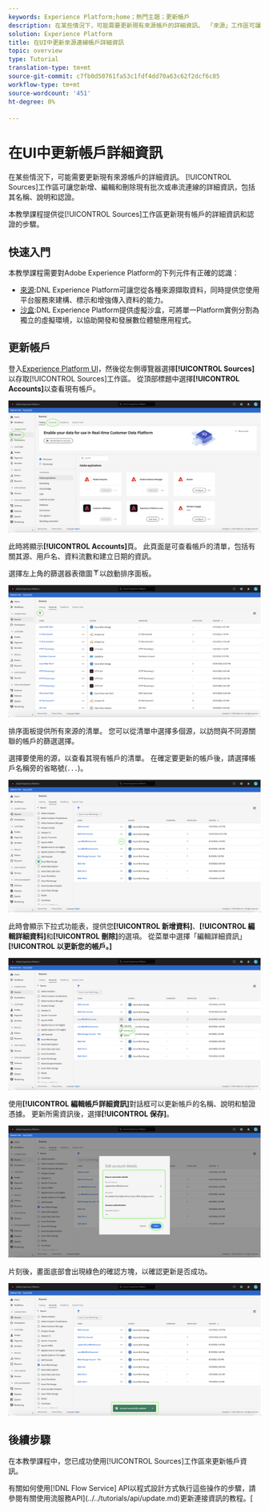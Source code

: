 ```yaml
---
keywords: Experience Platform;home；熱門主題；更新帳戶
description: 在某些情況下，可能需要更新現有來源帳戶的詳細資訊。 「來源」工作區可讓您新增、編輯和刪除現有批次或串流連線的詳細資訊，包括其名稱、說明和認證。
solution: Experience Platform
title: 在UI中更新來源連線帳戶詳細資訊
topic: overview
type: Tutorial
translation-type: tm+mt
source-git-commit: c7fb0d50761fa53c1fdf4dd70a63c62f2dcf6c85
workflow-type: tm+mt
source-wordcount: '451'
ht-degree: 0%

---
```



# 在UI中更新帳戶詳細資訊

在某些情況下，可能需要更新現有來源帳戶的詳細資訊。 [!UICONTROL Sources]工作區可讓您新增、編輯和刪除現有批次或串流連線的詳細資訊，包括其名稱、說明和認證。

本教學課程提供從[!UICONTROL Sources]工作區更新現有帳戶的詳細資訊和認證的步驟。

## 快速入門

本教學課程需要對Adobe Experience Platform的下列元件有正確的認識：

- [來源](../../home.md):DNL Experience Platform可讓您從各種來源擷取資料，同時提供您使用平台服務來建構、標示和增強傳入資料的能力。
- [沙盒](../../../sandboxes/home.md):DNL Experience Platform提供虛擬沙盒，可將單一Platform實例分割為獨立的虛擬環境，以協助開發和發展數位體驗應用程式。

## 更新帳戶

登入[Experience Platform UI](https://platform.adobe.com)，然後從左側導覽器選擇&#x200B;**[!UICONTROL Sources]**&#x200B;以存取[!UICONTROL Sources]工作區。 從頂部標題中選擇&#x200B;**[!UICONTROL Accounts]**&#x200B;以查看現有帳戶。

![目錄](../../images/tutorials/update/catalog.png)

此時將顯示&#x200B;**[!UICONTROL Accounts]**&#x200B;頁。 此頁面是可查看帳戶的清單，包括有關其源、用戶名、資料流數和建立日期的資訊。

選擇左上角的篩選器表徵圖![filter](../../images/tutorials/update/filter.png)以啟動排序面板。

![accounts-list](../../images/tutorials/update/accounts-list.png)

排序面板提供所有來源的清單。 您可以從清單中選擇多個源，以訪問與不同源關聯的帳戶的篩選選擇。

選擇要使用的源，以查看其現有帳戶的清單。 在確定要更新的帳戶後，請選擇帳戶名稱旁的省略號(`...`)。

![accounts-sort](../../images/tutorials/update/accounts-sort.png)

此時會顯示下拉式功能表，提供您&#x200B;**[!UICONTROL 新增資料]**、**[!UICONTROL 編輯詳細資料]**&#x200B;和&#x200B;**[!UICONTROL 刪除]**&#x200B;的選項。 從菜單中選擇「編輯詳細資訊」**[!UICONTROL 以更新您的帳戶。]**

![更新](../../images/tutorials/update/update.png)

使用&#x200B;**[!UICONTROL 編輯帳戶詳細資訊]**&#x200B;對話框可以更新帳戶的名稱、說明和驗證憑據。 更新所需資訊後，選擇&#x200B;**[!UICONTROL 保存]**。

![edit-account-details](../../images/tutorials/update/edit-account-details.png)

片刻後，畫面底部會出現綠色的確認方塊，以確認更新是否成功。

![更新——確認](../../images/tutorials/update/update-confirmed.png)

## 後續步驟

在本教學課程中，您已成功使用[!UICONTROL Sources]工作區來更新帳戶資訊。

有關如何使用[!DNL Flow Service] API以程式設計方式執行這些操作的步驟，請參閱有關使用流服務API](../../tutorials/api/update.md)更新連接資訊的教程。[